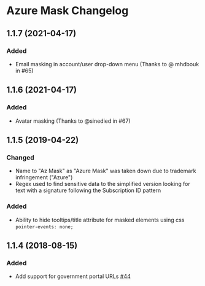 # Azure Mask Changelog


## 1.1.7 (2021-04-17)
### Added
- Email masking in account/user drop-down menu (Thanks to @
mhdbouk in #65)

## 1.1.6 (2021-04-17)
### Added
- Avatar masking (Thanks to @sinedied in #67)

## 1.1.5 (2019-04-22)
### Changed
- Name to "Az Mask" as "Azure Mask" was taken down due to trademark infringement ("Azure")
- Regex used to find sensitive data to the simplified version looking for text with a signature following the Subscription ID pattern

### Added
- Ability to hide tooltips/title attribute for masked elements using css `pointer-events: none;`

<a name="1.1.4"></a>

## 1.1.4 (2018-08-15)

### Added

- Add support for government portal URLs [#44](https://github.com/clarkio/azure-mask/pull/44)
